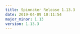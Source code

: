 ```yaml
---
title: Spinnaker Release 1.13.3
date: 2019-04-09 10:11:54
major_minor: 1.13
version: 1.13.3
---
```


<script src="https://gist.github.com/spinnaker-release/aba784ce73cfe97ec502e12ee0f532f3.js"/>
